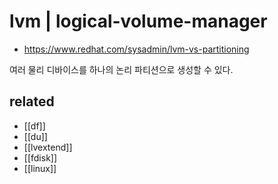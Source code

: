 # lvm | logical-volume-manager

+ https://www.redhat.com/sysadmin/lvm-vs-partitioning

여러 물리 디바이스를 하나의 논리 파티션으로 생성할 수 있다.

## related
- [[df]]
- [[du]]
- [[lvextend]]
- [[fdisk]]
- [[linux]]
